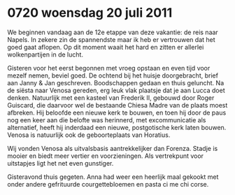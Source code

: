# 0720 woensdag 20 juli 2011
We beginnen vandaag aan de 12e etappe van deze vakantie: de reis naar Napels. In zekere zin de spannendste maar ik heb er vertrouwen dat het goed gaat aflopen. Op dit moment waait het hard en zitten er allerlei wolkenpartijen in de lucht.

Gisteren voor het eerst begonnen met vroeg opstaan en even tijd voor mezelf nemen, beviel goed. De ochtend bij het huisje doorgebracht, brief aan Janny & Jan geschreven. Boodschappen gedaan en thuis geluncht. Na de siësta naar Venosa gereden, erg leuk vlak plaatsje dat je aan Lucca doet denken. Natuurlijk met een kasteel van Frederik II, gebouwd door Roger Guiscard, die daarvoor wel de bestaande Chiesa Madre van de plaats moest afbreken. Hij beloofde een nieuwe kerk te bouwen, en toen hij door de paus nog een keer aan die belofte was herinnerd, met excommunicatie als alternatief, heeft hij inderdaad een nieuwe, postgotische kerk laten bouwen. Venosa is natuurlijk ook de geboorteplaats van Horatius.

Wij vonden Venosa als uitvalsbasis aantrekkelijker dan Forenza. Stadje is mooier en biedt meer vertier en voorzieningen. Als vertrekpunt voor uitstapjes ligt het net even gunstiger.

Gisteravond thuis gegeten. Anna had weer een heerlijk maal gekookt met onder andere gefrituurde courgettebloemen en pasta ci me chi corse.